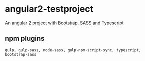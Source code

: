 # angular2-testproject
An angular 2 project with Bootstrap, SASS and Typescript

## npm plugins
`gulp, gulp-sass, node-sass, gulp-npm-script-sync, typescript, bootstrap-sass`